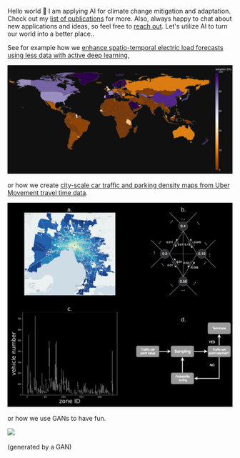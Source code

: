 Hello world 👋 I am applying AI for climate change mitigation and adaptation. Check out my [list of publications](https://scholar.google.com/citations?user=bC7mSGUAAAAJ&hl) for more. Also, always happy to chat about new applications and ideas, so feel free to [reach out](https://usys.ethz.ch/personen/profil.MjEzNzU5.TGlzdC82MzcsMzIwMTk3MjIy.html). Let's utilize AI to turn our world into a better place..



See for example how we [enhance spatio-temporal electric load forecasts using less data with active deep learning](https://www.nature.com/articles/s42256-022-00552-x),

<img src="/plotly_dark_4.png" />


or how we create [city-scale car traffic and parking density maps from Uber Movement travel time data](https://www.nature.com/articles/s41597-019-0159-6).

<img src="/MethodFigure.png" />

or how we use GANs to have fun. 

![](https://github.com/ArsamAryandoust/ArsamAryandoust/blob/master/rollover.gif)

(<!--not-->generated by a GAN)
